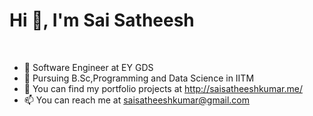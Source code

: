 # Hi 👋, I'm Sai Satheesh

<br/>

- 🔭 Software Engineer at EY GDS
- 🌱 Pursuing B.Sc,Programming and Data Science in IITM
- 👯 You can find my portfolio projects at http://saisatheeshkumar.me/
- 📫 You can reach me at saisatheeshkumar@gmail.com


<!--
- 😄 Aspiring Data Analyst 
- 🤔 I’m looking for help with ...
- 💬 Ask me about ...
- ⚡ Fun fact: ... -->

